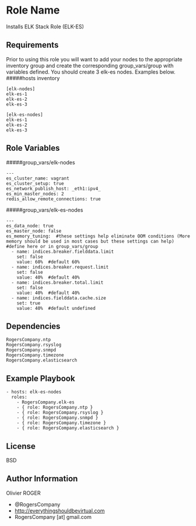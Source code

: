Role Name
=========

Installs ELK Stack Role (ELK-ES)

Requirements
------------

Prior to using this role you will want to add your nodes to the appropriate inventory group and create the corresponding group_vars/group with variables defined. You should create 3 elk-es nodes. Examples below.
#####hosts inventory
````
[elk-nodes]
elk-es-1
elk-es-2
elk-es-3

[elk-es-nodes]
elk-es-1
elk-es-2
elk-es-3

````

Role Variables
--------------

#####group_vars/elk-nodes
````
---
es_cluster_name: vagrant
es_cluster_setup: true
es_network_publish_host: _eth1:ipv4_
es_min_master_nodes: 2
redis_allow_remote_connections: true
````
#####group_vars/elk-es-nodes
````
---
es_data_node: true
es_master_node: false
es_memory_tuning:  #these settings help eliminate OOM conditions (More memory should be used in most cases but these settings can help) #define here or in group_vars/group
  - name: indices.breaker.fielddata.limit
    set: false
    value: 60%  #default 60%
  - name: indices.breaker.request.limit
    set: false
    value: 40%  #default 40%
  - name: indices.breaker.total.limit
    set: false
    value: 40%  #default 40%
  - name: indices.fielddata.cache.size
    set: true
    value: 40%  #default undefined
````

Dependencies
------------

````
RogersCompany.ntp
RogersCompany.rsyslog
RogersCompany.snmpd
RogersCompany.timezone
RogersCompany.elasticsearch
````

Example Playbook
----------------

    - hosts: elk-es-nodes
      roles:
        - RogersCompany.elk-es
        - { role: RogersCompany.ntp }
        - { role: RogersCompany.rsyslog }
        - { role: RogersCompany.snmpd }
        - { role: RogersCompany.timezone }
        - { role: RogersCompany.elasticsearch }

License
-------

BSD

Author Information
------------------

Olivier ROGER
- @RogersCompany
- http://everythingshouldbevirtual.com
- RogersCompany [at] gmail.com
